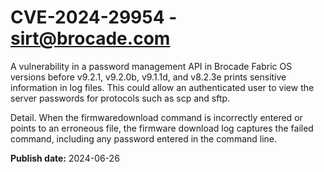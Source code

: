 # CVE-2024-29954 - sirt@brocade.com

A vulnerability in a password management API in Brocade Fabric OS versions before v9.2.1, v9.2.0b, v9.1.1d, and v8.2.3e prints sensitive information in log files. This could allow an authenticated user to view the server passwords for protocols such as scp and sftp.

Detail.
When the firmwaredownload command is incorrectly entered or points to an erroneous file, the firmware download log captures the failed command, including any password entered in the command line.

**Publish date:** 2024-06-26
